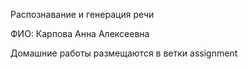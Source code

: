 Распознавание и генерация речи

ФИО: Карпова Анна Алексеевна

Домашние работы размещаются в ветки assignment
